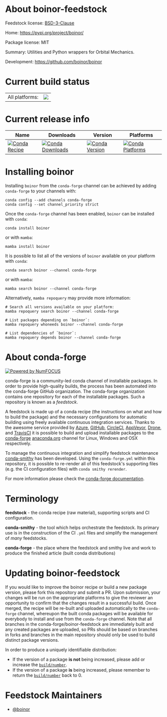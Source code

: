 About boinor-feedstock
======================

Feedstock license: [BSD-3-Clause](https://github.com/conda-forge/boinor-feedstock/blob/main/LICENSE.txt)

Home: https://pypi.org/project/boinor/

Package license: MIT

Summary: Utilities and Python wrappers for Orbital Mechanics.

Development: https://github.com/boinor/boinor

Current build status
====================


<table><tr><td>All platforms:</td>
    <td>
      <a href="https://dev.azure.com/conda-forge/feedstock-builds/_build/latest?definitionId=24979&branchName=main">
        <img src="https://dev.azure.com/conda-forge/feedstock-builds/_apis/build/status/boinor-feedstock?branchName=main">
      </a>
    </td>
  </tr>
</table>

Current release info
====================

| Name | Downloads | Version | Platforms |
| --- | --- | --- | --- |
| [![Conda Recipe](https://img.shields.io/badge/recipe-boinor-green.svg)](https://anaconda.org/conda-forge/boinor) | [![Conda Downloads](https://img.shields.io/conda/dn/conda-forge/boinor.svg)](https://anaconda.org/conda-forge/boinor) | [![Conda Version](https://img.shields.io/conda/vn/conda-forge/boinor.svg)](https://anaconda.org/conda-forge/boinor) | [![Conda Platforms](https://img.shields.io/conda/pn/conda-forge/boinor.svg)](https://anaconda.org/conda-forge/boinor) |

Installing boinor
=================

Installing `boinor` from the `conda-forge` channel can be achieved by adding `conda-forge` to your channels with:

```
conda config --add channels conda-forge
conda config --set channel_priority strict
```

Once the `conda-forge` channel has been enabled, `boinor` can be installed with `conda`:

```
conda install boinor
```

or with `mamba`:

```
mamba install boinor
```

It is possible to list all of the versions of `boinor` available on your platform with `conda`:

```
conda search boinor --channel conda-forge
```

or with `mamba`:

```
mamba search boinor --channel conda-forge
```

Alternatively, `mamba repoquery` may provide more information:

```
# Search all versions available on your platform:
mamba repoquery search boinor --channel conda-forge

# List packages depending on `boinor`:
mamba repoquery whoneeds boinor --channel conda-forge

# List dependencies of `boinor`:
mamba repoquery depends boinor --channel conda-forge
```


About conda-forge
=================

[![Powered by
NumFOCUS](https://img.shields.io/badge/powered%20by-NumFOCUS-orange.svg?style=flat&colorA=E1523D&colorB=007D8A)](https://numfocus.org)

conda-forge is a community-led conda channel of installable packages.
In order to provide high-quality builds, the process has been automated into the
conda-forge GitHub organization. The conda-forge organization contains one repository
for each of the installable packages. Such a repository is known as a *feedstock*.

A feedstock is made up of a conda recipe (the instructions on what and how to build
the package) and the necessary configurations for automatic building using freely
available continuous integration services. Thanks to the awesome service provided by
[Azure](https://azure.microsoft.com/en-us/services/devops/), [GitHub](https://github.com/),
[CircleCI](https://circleci.com/), [AppVeyor](https://www.appveyor.com/),
[Drone](https://cloud.drone.io/welcome), and [TravisCI](https://travis-ci.com/)
it is possible to build and upload installable packages to the
[conda-forge](https://anaconda.org/conda-forge) [anaconda.org](https://anaconda.org/)
channel for Linux, Windows and OSX respectively.

To manage the continuous integration and simplify feedstock maintenance
[conda-smithy](https://github.com/conda-forge/conda-smithy) has been developed.
Using the ``conda-forge.yml`` within this repository, it is possible to re-render all of
this feedstock's supporting files (e.g. the CI configuration files) with ``conda smithy rerender``.

For more information please check the [conda-forge documentation](https://conda-forge.org/docs/).

Terminology
===========

**feedstock** - the conda recipe (raw material), supporting scripts and CI configuration.

**conda-smithy** - the tool which helps orchestrate the feedstock.
                   Its primary use is in the construction of the CI ``.yml`` files
                   and simplify the management of *many* feedstocks.

**conda-forge** - the place where the feedstock and smithy live and work to
                  produce the finished article (built conda distributions)


Updating boinor-feedstock
=========================

If you would like to improve the boinor recipe or build a new
package version, please fork this repository and submit a PR. Upon submission,
your changes will be run on the appropriate platforms to give the reviewer an
opportunity to confirm that the changes result in a successful build. Once
merged, the recipe will be re-built and uploaded automatically to the
`conda-forge` channel, whereupon the built conda packages will be available for
everybody to install and use from the `conda-forge` channel.
Note that all branches in the conda-forge/boinor-feedstock are
immediately built and any created packages are uploaded, so PRs should be based
on branches in forks and branches in the main repository should only be used to
build distinct package versions.

In order to produce a uniquely identifiable distribution:
 * If the version of a package **is not** being increased, please add or increase
   the [``build/number``](https://docs.conda.io/projects/conda-build/en/latest/resources/define-metadata.html#build-number-and-string).
 * If the version of a package **is** being increased, please remember to return
   the [``build/number``](https://docs.conda.io/projects/conda-build/en/latest/resources/define-metadata.html#build-number-and-string)
   back to 0.

Feedstock Maintainers
=====================

* [@boinor](https://github.com/boinor/)

